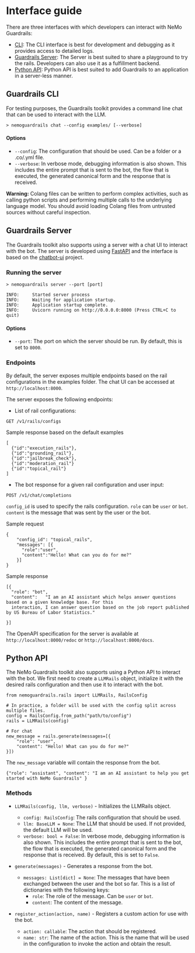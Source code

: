 # Interface guide
There are three interfaces with which developers can interact with NeMo Guardrails:
* [CLI](#guardrails-cli): The CLI interface is best for development and
debugging as it provides access to detailed logs.
* [Guardrails Server](#guardrails-server): The Server is best suited to share
a playground to try the rails. Developers can also use it as a fulfillment
backend.
* [Python API](#python-api): Python API is best suited to add Guardrails to an
application in a server-less manner.
## Guardrails CLI
For testing purposes, the Guardrails toolkit provides a command line chat that can be used to interact with the LLM.
```
> nemoguardrails chat --config examples/ [--verbose]
```
#### Options
- `--config`: The configuration that should be used. Can be a folder or a .co/.yml file.
- `--verbose`: In verbose mode, debugging information is also shown. This includes the entire prompt that is sent to the bot, the flow that is executed, the generated canonical form and the response that is received.

__Warning:__ Colang files can be written to perform complex activities, such as calling python scripts and performing multiple calls to the underlying language model. You should avoid loading Colang files from untrusted sources without careful inspection.

## Guardrails Server

The Guardrails toolkit also supports using a server with a chat UI to interact with the bot. The server is developed using [FastAPI](https://fastapi.tiangolo.com/) and the interface is based on the [chatbot-ui](https://github.com/mckaywrigley/chatbot-ui) project.

### Running the server

```
> nemoguardrails server --port [port]

INFO:     Started server process
INFO:     Waiting for application startup.
INFO:     Application startup complete.
INFO:     Uvicorn running on http://0.0.0.0:8000 (Press CTRL+C to quit)
```

#### Options

- ```--port```: The port on which the server should be run. By default, this is set to ```8000```.

### Endpoints

By default, the server exposes multiple endpoints based on the rail configurations in the examples folder. The chat UI can be accessed at ```http://localhost:8000```.

The server exposes the following endpoints:

- List of rail configurations:

```
GET /v1/rails/configs
```

Sample response based on the default examples

```
[
  {"id":"execution_rails"},
  {"id":"grounding_rail"},
  {"id":"jailbreak_check"},
  {"id":"moderation_rail"}
  {"id":"topical_rail"}
]

```

- The bot response for a given rail configuration and user input:

```
POST /v1/chat/completions
```
```config_id``` is used to specify the rails configuration. ```role``` can be ```user``` or ```bot```. ```content``` is the message that was sent by the user or the bot.

Sample request

```
{
    "config_id": "topical_rails",
    "messages": [{
      "role":"user",
      "content":"Hello! What can you do for me?"
    }]
}
```

Sample response

```
[{
  "role": "bot",
  "content":   "I am an AI assistant which helps answer questions based on a given knowledge base. For this
  interaction, I can answer question based on the job report published by US Bureau of Labor Statistics."

}]
```

The OpenAPI specification for the server is available at ```http://localhost:8000/redoc``` or ```http://localhost:8000/docs```.

## Python API

The NeMo Guardrails toolkit also supports using a Python API to interact with the bot. We first need to create a ```LLMRails``` object, initialize it with the desired rails configuration and then use it to interact with the bot.

```
from nemoguardrails.rails import LLMRails, RailsConfig

# In practice, a folder will be used with the config split across multiple files.
config = RailsConfig.from_path("path/to/config")
rails = LLMRails(config)

# For chat
new_message = rails.generate(messages=[{
    "role": "user",
    "content": "Hello! What can you do for me?"
}])
```

The ```new_message``` variable will contain the response from the bot.

```
{"role": "assistant", "content": "I am an AI assistant to help you get started with NeMo Guardrails" }
```

### Methods

- ```LLMRails(config, llm, verbose)``` - Initializes the LLMRails object.
  - ```config: RailsConfig```: The rails configuration that should be used.
  - ```llm: BaseLLM = None```: The LLM that should be used. If not provided, the default LLM will be used.
  - ```verbose: bool = False```: In verbose mode, debugging information is also shown. This includes the entire prompt that is sent to the bot, the flow that is executed, the generated canonical form and the response that is received. By default, this is set to ```False```.

- ```generate(messages)``` - Generates a response from the bot.
  - ```messages: List[dict] = None```: The messages that have been exchanged between the user and the bot so far. This is a list of dictionaries with the following keys:
    - ```role```: The role of the message. Can be ```user``` or ```bot```.
    - ```content```: The content of the message.

- ```register_action(action, name)``` - Registers a custom action for use with the bot.
  - ```action: callable```: The action that should be registered.
  - ```name: str```: The name of the action. This is the name that will be used in the configuration to invoke the action and obtain the result.
